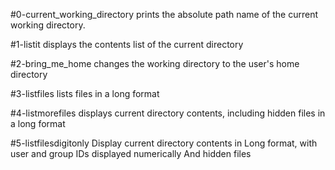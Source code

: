 #0-current_working_directory prints the absolute path name of the current working directory.

#1-listit displays the contents list of the current directory

#2-bring_me_home changes the working directory to the user's home directory

#3-listfiles lists files in a long format

#4-listmorefiles displays current directory contents, including hidden files in a long format

#5-listfilesdigitonly Display current directory contents in Long format, with user and group IDs displayed numerically And hidden files

